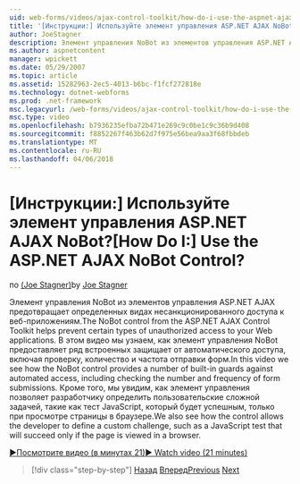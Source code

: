 ```yaml
---
uid: web-forms/videos/ajax-control-toolkit/how-do-i-use-the-aspnet-ajax-nobot-control
title: '[Инструкции:] Используйте элемент управления ASP.NET AJAX NoBot? | Документы Майкрософт'
author: JoeStagner
description: Элемент управления NoBot из элементов управления ASP.NET AJAX предотвращает определенных видах несанкционированного доступа к веб-приложениям. В этом видео мы узнаем, как...
ms.author: aspnetcontent
manager: wpickett
ms.date: 05/29/2007
ms.topic: article
ms.assetid: 15282963-2ec5-4013-b6bc-f1fcf272818e
ms.technology: dotnet-webforms
ms.prod: .net-framework
msc.legacyurl: /web-forms/videos/ajax-control-toolkit/how-do-i-use-the-aspnet-ajax-nobot-control
msc.type: video
ms.openlocfilehash: b7936235efba72b471e269c9c0be1c9c36b9d408
ms.sourcegitcommit: f8852267f463b62d7f975e56bea9aa3f68fbbdeb
ms.translationtype: MT
ms.contentlocale: ru-RU
ms.lasthandoff: 04/06/2018
---
```

<a name="how-do-i-use-the-aspnet-ajax-nobot-control"></a><span data-ttu-id="91c33-105">[Инструкции:] Используйте элемент управления ASP.NET AJAX NoBot?</span><span class="sxs-lookup"><span data-stu-id="91c33-105">[How Do I:] Use the ASP.NET AJAX NoBot Control?</span></span>
====================
<span data-ttu-id="91c33-106">по [(Joe Stagner)](https://github.com/JoeStagner)</span><span class="sxs-lookup"><span data-stu-id="91c33-106">by [Joe Stagner](https://github.com/JoeStagner)</span></span>

<span data-ttu-id="91c33-107">Элемент управления NoBot из элементов управления ASP.NET AJAX предотвращает определенных видах несанкционированного доступа к веб-приложениям.</span><span class="sxs-lookup"><span data-stu-id="91c33-107">The NoBot control from the ASP.NET AJAX Control Toolkit helps prevent certain types of unauthorized access to your Web applications.</span></span> <span data-ttu-id="91c33-108">В этом видео мы узнаем, как элемент управления NoBot предоставляет ряд встроенных защищает от автоматического доступа, включая проверку, количество и частота отправки форм.</span><span class="sxs-lookup"><span data-stu-id="91c33-108">In this video we see how the NoBot control provides a number of built-in guards against automated access, including checking the number and frequency of form submissions.</span></span> <span data-ttu-id="91c33-109">Кроме того, мы увидим, как элемент управления позволяет разработчику определить пользовательские сложной задачей, такие как тест JavaScript, который будет успешным, только при просмотре страницы в браузере.</span><span class="sxs-lookup"><span data-stu-id="91c33-109">We also see how the control allows the developer to define a custom challenge, such as a JavaScript test that will succeed only if the page is viewed in a browser.</span></span>

[<span data-ttu-id="91c33-110">&#9654;Посмотрите видео (в минутах 21)</span><span class="sxs-lookup"><span data-stu-id="91c33-110">&#9654; Watch video (21 minutes)</span></span>](https://channel9.msdn.com/Blogs/ASP-NET-Site-Videos/how-do-i-use-the-aspnet-ajax-nobot-control)

> [!div class="step-by-step"]
> <span data-ttu-id="91c33-111">[Назад](how-do-i-use-the-aspnet-ajax-mutuallyexclusive-checkbox-extender.md)
> [Вперед](how-do-i-use-the-aspnet-ajax-listsearch-extender.md)</span><span class="sxs-lookup"><span data-stu-id="91c33-111">[Previous](how-do-i-use-the-aspnet-ajax-mutuallyexclusive-checkbox-extender.md)
[Next](how-do-i-use-the-aspnet-ajax-listsearch-extender.md)</span></span>
